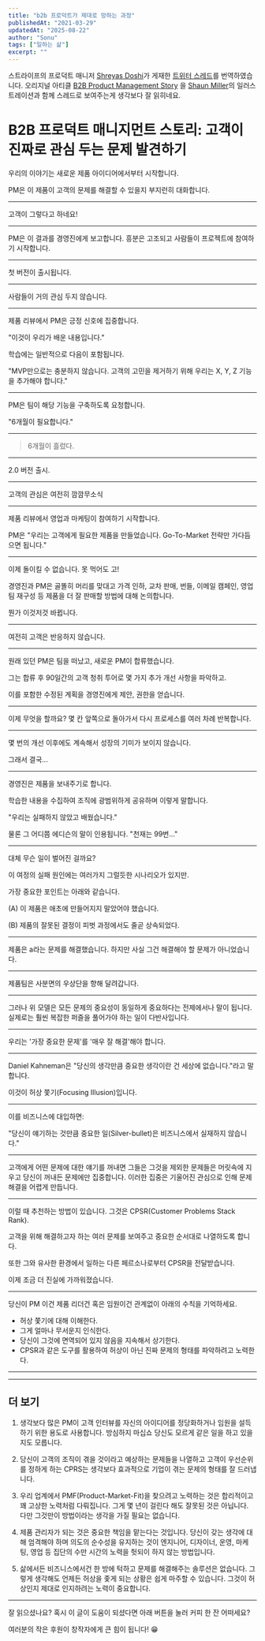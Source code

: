 ```yaml
---
title: "b2b 프로덕트가 제대로 망하는 과정"
publishedAt: "2021-03-29"
updatedAt: "2025-08-22"
author: "Sonu"
tags: ["일하는 삶"]
excerpt: ""
---
```



스트라이프의 프로덕트 매니저 [Shreyas Doshi](https://twitter.com/shreyas)가 게재한 [트위터 스레드](https://twitter.com/shreyas/status/1376033615029538828)를 번역하였습니다. 오리지널 아티클 [B2B Product Management Story](https://www.reckontalk.com/b2b-product-management-story/) 을  [Shaun Miller](https://twitter.com/shaunemiller)의 일러스트레이션과 함께 스레드로 보여주는게 생각보다 잘 읽히네요.


# B2B 프로덕트 매니지먼트 스토리: 고객이 진짜로 관심 두는 문제 발견하기








우리의 이야기는 새로운 제품 아이디어에서부터 시작합니다.


PM은 이 제품이 고객의 문제를 해결할 수 있을지 부지런히 대화합니다.


-----





고객이 그렇다고 하네요!


-----





PM은 이 결과를 경영진에게 보고합니다. 흥분은 고조되고 사람들이 프로젝트에 참여하기 시작합니다.


-----





첫 버전이 출시됩니다.


-----





사람들이 거의 관심 두지 않습니다.


-----


제품 리뷰에서 PM은 긍정 신호에 집중합니다.


"이것이 우리가 배운 내용입니다."


학습에는 일반적으로 다음이 포함됩니다.


"MVP만으로는 충분하지 않습니다. 고객의 고민을 제거하기 위해 우리는 X, Y, Z 기능을 추가해야 합니다."


-----





PM은 팀이 해당 기능을 구축하도록 요청합니다.


"6개월이 필요합니다."


-----




> 6개월이 흘렀다.

-----





2.0 버전 출시.


-----





고객의 관심은 여전히 깜깜무소식


-----





제품 리뷰에서 영업과 마케팅이 참여하기 시작합니다.


PM은 "우리는 고객에게 필요한 제품을 만들었습니다. Go-To-Market 전략만 가다듬으면 됩니다."


-----








이제 돌이킬 수 없습니다. 못 먹어도 고!


경영진과 PM은 골똘히 머리를 맞대고 가격 인하, 교차 판매, 번들, 이메일 캠페인, 영업 팀 재구성 등 제품을 더 잘 판매할 방법에 대해 논의합니다.


뭔가 이것저것 바뀝니다.


-----





여전히 고객은 반응하지 않습니다.


-----





원래 있던 PM은 팀을 떠났고, 새로운 PM이 합류했습니다.


그는 합류 후 90일간의 고객 청취 투어로 몇 가지 추가 개선 사항을 파악하고.


이를 포함한 수정된 계획을 경영진에게 제안, 권한을 얻습니다.


-----





이제 무엇을 할까요? 몇 칸 앞쪽으로 돌아가서 다시 프로세스를 여러 차례 반복합니다.


-----





몇 번의 개선 이후에도 계속해서 성장의 기미가 보이지 않습니다.


그래서 결국...


-----





경영진은 제품을 보내주기로 합니다.


학습한 내용을 수집하여 조직에 광범위하게 공유하며 이렇게 말합니다.


"우리는 실패하지 않았고 배웠습니다."


물론 그 어디쯤 에디슨의 말이 인용됩니다. "천재는 99번..."


-----





대체 무슨 일이 벌어진 걸까요?


이 여정의 실패 원인에는 여러가지 그럴듯한 시나리오가 있지만.


가장 중요한 포인트는 아래와 같습니다.


(A) 이 제품은 애초에 만들어지지 말았어야 했습니다.


(B) 제품의 잘못된 결정이 피벗 과정에서도 줄곧 상속되었다.


-----





제품은 a라는 문제를 해결했습니다. 하지만 사실 그건 해결해야 할 문제가 아니었습니다.


-----





제품팀은 사분면의 우상단을 향해 달려갑니다.


-----





그러나 위 모델은 모든 문제의 중요성이 동일하게 중요하다는 전제에서나 말이 됩니다. 실제로는 훨씬 복잡한 퍼즐을 풀어가야 하는 일이 다반사입니다.


-----





우리는 '가장 중요한 문제'를 '매우 잘 해결'해야 합니다.


-----





Daniel Kahneman은 "당신의 생각만큼 중요한 생각이란 건 세상에 없습니다."라고 말합니다.


이것이 허상 쫓기(Focusing Illusion)입니다.


-----





이를 비즈니스에 대입하면:


"당신이 얘기하는 것만큼 중요한 일(Silver-bullet)은 비즈니스에서 실재하지 않습니다."


-----





고객에게 어떤 문제에 대한 얘기를 꺼내면 그들은 그것을 제외한 문제들은 머릿속에 지우고 당신이 꺼내든 문제에만 집중합니다. 이러한 집중은 기울어진 관심으로 인해 문제 해결을 어렵게 만듭니다.


-----





이럴 때 추천하는 방법이 있습니다. 그것은 CPSR(Customer Problems Stack Rank).


고객을 위해 해결하고자 하는 여러 문제를 보여주고 중요한 순서대로 나열하도록 합니다.


또한 그와 유사한 환경에서 일하는 다른 페르소나로부터 CPSR을 전달받습니다.


이제 조금 더 진실에 가까워졌습니다.


-----





당신이 PM 이건 제품 리더건 혹은 임원이건 관계없이 아래의 수칙을 기억하세요.

- 허상 쫓기에 대해 이해한다.
- 그게 얼마나 무서운지 인식한다.
- 당신이 그것에 면역되어 있지 않음을 지속해서 상기한다.
- CPSR과 같은 도구를 활용하여 허상이 아닌 진짜 문제의 형태를 파악하려고 노력한다.

-----





-----


## 더 보기


1. 생각보다 많은 PM이 고객 인터뷰를 자신의 아이디어를 정당화하거나 임원을 설득하기 위한 용도로 사용합니다. 방심하지 마십쇼 당신도 모르게 같은 일을 하고 있을지도 모릅니다.


2. 당신이 고객의 조직이 겪을 것이라고 예상하는 문제들을 나열하고 고객이 우선순위를 정하게 하는 CPRS는 생각보다 효과적으로 기업이 겪는 문제의 형태를 잘 드러냅니다.


3. 우리 업계에서 PMF(Product-Market-Fit)을 찾으려고 노력하는 것은 합리적이고 꽤 고상한 노력처럼 다뤄집니다. 그게 몇 년이 걸린다 해도 잘못된 것은 아닙니다. 다만 그것만이 방법이라는 생각을 가질 필요는 없습니다.


4. 제품 관리자가 되는 것은 중요한 책임을 맡는다는 것입니다. 당신이 갖는 생각에 대해 엄격해야 하며 의도의 순수성을 유지하는 것이 엔지니어, 디자이너, 운영, 마케팅, 영업 등 집단의 수만 시간의 노력을 헛되이 하지 않는 방법입니다.


5. 삶에서든 비즈니스에서건 한 방에 턱하고 문제를 해결해주는 솔루션은 없습니다. 그렇게 생각해도 언제든 허상을 좇게 되는 상황은 쉽게 마주할 수 있습니다. 그것이 허상인지 제대로 인지하려는 노력이 중요합니다.


---


잘 읽으셨나요? 혹시 이 글이 도움이 되셨다면 아래 버튼을 눌러 커피 한 잔 어떠세요?


여러분의 작은 후원이 창작자에게 큰 힘이 됩니다! 😁

